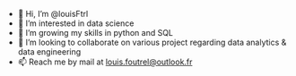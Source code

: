 - 👋 Hi, I’m @louisFtrl
- 👀 I’m interested in data science
- 🌱 I’m growing my skills in python and SQL
- 💞️ I’m looking to collaborate on various project regarding data analytics & data engineering
- 📫 Reach me by mail at louis.foutrel@outlook.fr

<!---
louisFtrl/louisFtrl is a ✨ special ✨ repository because its `README.md` (this file) appears on your GitHub profile.
You can click the Preview link to take a look at your changes.
--->
